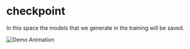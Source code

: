 # checkpoint

In this space the models that we generate in the training will be saved.

![Demo Animation](https://media.giphy.com/media/26ufhYjBs6C4Q5SJG/giphy.gif)

